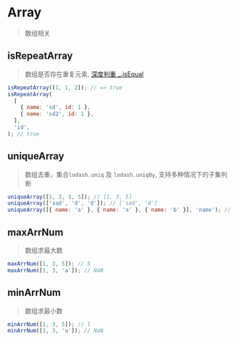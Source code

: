 # Array

> 数组相关

## isRepeatArray

> 数组是否存在重复元素, [深度判重 \_.isEqual](https://www.lodashjs.com/docs/4.17.5.html#isEqual)

```js
isRepeatArray([1, 1, 2]); // => true
isRepeatArray(
  [
    { name: 'sd', id: 1 },
    { name: 'sd2', id: 1 },
  ],
  'id',
); // true
```

## uniqueArray

> 数组去重，集合`lodash.uniq` 及 `lodash.uniqBy`, 支持多种情况下的子集判断

```js
uniqueArray([1, 3, 3, 5]); // [1, 3, 5]
uniqueArray(['sad', 'd', 'd']); // ['sad', 'd']
uniqueArray([{ name: 'a' }, { name: 'a' }, { name: 'b' }], 'name'); // [{name: 'a'}, {name: 'b'}]
```

## maxArrNum

> 数组求最大数

```js
maxArrNum([1, 3, 5]); // 5
maxArrNum([1, 3, 'a']); // NaN
```

## minArrNum

> 数组求最小数

```js
minArrNum([1, 3, 5]); // 1
minArrNum([1, 3, 'a']); // NaN
```
